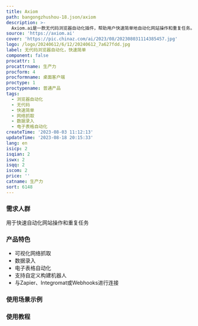 ```yaml
---
title: Axiom
path: bangongzhushou-18.json/axiom
description: >-
  Axiom.ai是一款无代码浏览器自动化插件，帮助用户快速简单地自动化网站操作和重复任务。它提供可视化网络抓取、数据录入、电子表格自动化等功能，用户可以在任何网站或Web应用程序上使用它。Axiom.ai支持自定义构建机器人，无需编码。同时，它还可以与Zapier、Integromat或Webhooks进行连接。您可以免费使用2小时的运行时间，详情请查看定价页面。
source: 'https://axiom.ai'
cover: 'https://pic.chinaz.com/ai/2023/08/202308031114385457.jpg'
logo: /logo/20240612/6/12/20240612_7a627fdd.jpg
label: 无代码浏览器自动化，快速简单
component: false
procattr: 1
procattrname: 生产力
procform: 4
procformname: 桌面客户端
proctype: 1
proctypename: 普通产品
tags:
  - 浏览器自动化
  - 无代码
  - 快速简单
  - 网络抓取
  - 数据录入
  - 电子表格自动化
createTime: '2023-08-03 11:12:13'
updateTime: '2023-08-18 20:15:33'
lang: en
isicp: 2
isqian: 2
iswx: 2
isqq: 2
iscom: 2
price: ''
catname: 生产力
sort: 6148
---
```




### 需求人群
用于快速自动化网站操作和重复任务

### 产品特色
- 可视化网络抓取
- 数据录入
- 电子表格自动化
- 支持自定义构建机器人
- 与Zapier、Integromat或Webhooks进行连接

### 使用场景示例


### 使用教程


  
